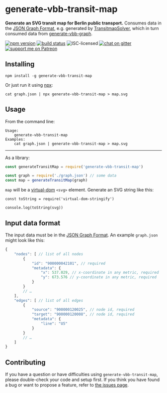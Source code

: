 # generate-vbb-transit-map

**Generate an SVG transit map for Berlin public transport.** Consumes data in the [JSON Graph Format](http://jsongraphformat.info), e.g. generated by [TransitmapSolver](https://github.com/dirkschumacher/TransitmapSolver.jl), which in turn consumed data from [generate-vbb-graph](https://github.com/derhuerst/generate-vbb-graph).

[![npm version](https://img.shields.io/npm/v/generate-vbb-transit-map.svg)](https://www.npmjs.com/package/generate-vbb-transit-map)
[![build status](https://img.shields.io/travis/derhuerst/generate-vbb-transit-map.svg)](https://travis-ci.org/derhuerst/generate-vbb-transit-map)
![ISC-licensed](https://img.shields.io/github/license/derhuerst/generate-vbb-transit-map.svg)
[![chat on gitter](https://badges.gitter.im/derhuerst.svg)](https://gitter.im/derhuerst)
[![support me on Patreon](https://img.shields.io/badge/support%20me-on%20patreon-fa7664.svg)](https://patreon.com/derhuerst)


## Installing

```shell
npm install -g generate-vbb-transit-map
```

Or just run it using [npx](https://github.com/zkat/npx#readme):

```shell
cat graph.json | npx generate-vbb-transit-map > map.svg
```


## Usage

From the command line:

```shell
Usage:
    generate-vbb-transit-map
Examples:
    cat graph.json | generate-vbb-transit-map > map.svg
```

---

As a library:

```js
const generateTransitMap = require('generate-vbb-transit-map')

const graph = require('./graph.json') // some data
const map = generateTransitMap(graph)
```

`map` will be a [virtual-dom](https://github.com/Matt-Esch/virtual-dom#virtual-dom) `<svg>` element. Generate an SVG string like this:

```
const toString = require('virtual-dom-stringify')

console.log(toString(svg))
```


## Input data format

The input data must be in the [JSON Graph Format](http://jsongraphformat.info). An example `graph.json` might look like this:

```js
{
	"nodes": [ // list of all nodes
		{
			"id": "900000042101", // required
			"metadata": {
				"x": 537.029, // x-coordinate in any metric, required
				"y": 673.576 // y-coordinate in any metric, required
			}
		}
		// …
	],
	"edges": [ // list of all edges
		{
			"source": "900000120025", // node id, required
			"target": "900000120008", // node id, required
			"metadata": {
				"line": "U5"
			}
		}
		// …
	]
}
```


## Contributing

If you have a question or have difficulties using `generate-vbb-transit-map`, please double-check your code and setup first. If you think you have found a bug or want to propose a feature, refer to [the issues page](https://github.com/derhuerst/generate-vbb-transit-map/issues).
